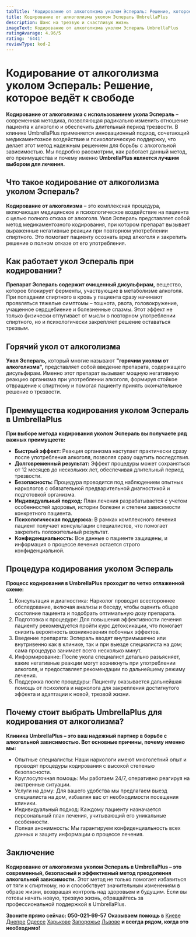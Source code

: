 ```yaml
---
tabTitle: 'Кодирование от алкоголизма уколом Эспераль: Решение, которое ведёт к свободе'
title: Кодирование от алкоголизма уколом Эспераль UmbrellaPlus
description: Шанс на трезвую и счастливую жизнь
imageText: Кодирование от алкоголизма уколом Эспераль UmbrellaPlus
ratingAvarage: 4.96/5
rating: '6441'
reviewType: kod-2
---
```


# Кодирование от алкоголизма уколом Эспераль: Решение, которое ведёт к свободе

**Кодирование от алкоголизма с использованием укола Эспераль** – современная методика, позволяющая радикально изменить отношение пациента к алкоголю и обеспечить длительный период трезвости. В клинике UmbrellaPlus применяется инновационный подход, сочетающий медикаментозное воздействие и психологическую поддержку, что делает этот метод надежным решением для борьбы с алкогольной зависимостью. Мы подробно рассмотрим, как работает данный метод, его преимущества и почему именно **UmbrellaPlus является лучшим выбором для лечения.**

## Что такое кодирование от алкоголизма уколом Эспераль?

**Кодирование от алкоголизма** – это комплексная процедура, включающая медицинское и психологическое воздействие на пациента с целью полного отказа от алкоголя. Укол Эспераль представляет собой метод медикаментозного кодирования, при котором препарат вызывает выраженные негативные реакции при повторном употреблении спиртного. Это помогает пациенту осознать вред алкоголя и закрепить решение о полном отказе от его употребления.

## Как работает укол Эспераль при кодировании?

**Препарат Эспераль содержит очищенный дисульфирам,** вещество, которое блокирует ферменты, участвующие в метаболизме алкоголя. При попадании спиртного в кровь у пациента сразу начинают проявляться тяжелые симптомы – тошнота, рвота, головокружение, учащенное сердцебиение и болезненные спазмы. Этот эффект не только физически отпугивает от мысли о повторном употреблении спиртного, но и психологически закрепляет решение оставаться трезвым.

## Горячий укол от алкоголизма

**Укол Эспераль,** который многие называют **"горячим уколом от алкоголизма",** представляет собой введение препарата, содержащего дисульфирам. Именно этот препарат вызывает мощную негативную реакцию организма при употреблении алкоголя, формируя стойкое отвращение к спиртному и помогая пациенту принять окончательное решение о трезвости.

## Преимущества кодирования уколом Эспераль в UmbrellaPlus

**При выборе метода кодирования уколом Эспераль вы получаете ряд важных преимуществ:**

* **Быстрый эффект:** Реакция организма наступает практически сразу после употребления алкоголя, позволяя сразу ощутить последствия.
* **Долговременный результат:** Эффект процедуры может сохраняться от 12 месяцев до нескольких лет, обеспечивая длительный период трезвости.
* **Безопасность:** Процедура проводится под наблюдением опытных наркологов с обязательной предварительной диагностикой и подготовкой организма.
* **Индивидуальный подход:** План лечения разрабатывается с учетом особенностей здоровья, истории болезни и степени зависимости конкретного пациента.
* **Психологическая поддержка:** В рамках комплексного лечения пациент получает консультации специалистов, что помогает закрепить положительный результат.
* **Конфиденциальность:** Все данные о пациенте защищены, и информация о процессе лечения остается строго конфиденциальной.

## Процедура кодирования уколом Эспераль

**Процесс кодирования в UmbrellaPlus проходит по четко отлаженной схеме:**

1. Консультация и диагностика: Нарколог проводит всестороннее обследование, включая анализы и беседу, чтобы оценить общее состояние пациента и подобрать оптимальную дозу препарата.
2.  Подготовка к процедуре: Для повышения эффективности лечения пациенту рекомендуется пройти курс детоксикации, что помогает снизить вероятность возникновения побочных эффектов.
3. Введение препарата: Эспераль вводят внутримышечно или внутривенно как в клинике, так и при выезде специалиста на дом; сама процедура занимает всего несколько минут.
4.  Информирование: После укола специалист детально разъясняет, какие негативные реакции могут возникнуть при употреблении алкоголя, и предоставляет рекомендации по дальнейшему режиму лечения.
5. Поддержка после процедуры: Пациенту оказывается дальнейшая помощь от психолога и нарколога для закрепления достигнутого эффекта и адаптации к новой, трезвой жизни.

## Почему стоит выбрать UmbrellaPlus для кодирования от алкоголизма?

**Клиника UmbrellaPlus – это ваш надежный партнер в борьбе с алкогольной зависимостью. Вот основные причины, почему именно мы:**

* Опытные специалисты: Наши наркологи имеют многолетний опыт и проводят процедуры кодирования с высокой степенью безопасности.
* Круглосуточная помощь: Мы работаем 24/7, оперативно реагируя на экстренные ситуации.
* Услуги на дому: Для вашего удобства мы предлагаем выезд специалиста на дом, избавляя вас от необходимости посещения клиники.
* Индивидуальный подход: Каждому пациенту назначается персональный план лечения, учитывающий его уникальные особенности.
* Полная анонимность: Мы гарантируем конфиденциальность всех данных и защиту информации о процессе лечения.

## Заключение

**Кодирование от алкоголизма уколом Эспераль в UmbrellaPlus – это современный, безопасный и эффективный метод преодоления алкогольной зависимости.** Этот метод не только помогает избавиться от тяги к спиртному, но и способствует значительным изменениям в образе жизни, возвращая контроль над здоровьем и будущим. Если вы готовы начать новую, трезвую жизнь, обращайтесь за профессиональной поддержкой в UmbrellaPlus.

**Звоните прямо сейчас: 050-021-69-57**
**Оказываем помощь в** [Киеве](https://umbrella-plus.com.ua/kiev/) [Днепре](https://umbrella-plus.com.ua/dnepr/) [Одессе](https://umbrella-plus.com.ua/lechenie-alc/) [Харькове](https://umbrella-plus.com.ua/kharkiv/) [Запорожье](https://umbrella-plus.com.ua/zaporozie/) [Львове](https://umbrella-plus.com.ua/lviv/) **и всегда рядом, когда это необходимо!**
